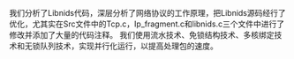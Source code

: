 我们分析了Libnids代码，深层分析了网络协议的工作原理，把Libnids源码经行了优化，尤其实在Src文件中的Tcp.c，Ip_fragment.c和libnids.c三个文件中进行了修改并添加了大量的代码注释。
我们使用流水技术、免锁结构技术、多核绑定技术和无锁队列技术，实现并行化运行，以提高处理包的速度。
